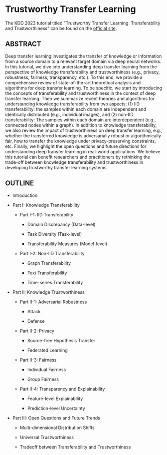 # Trustworthy Transfer Learning

The KDD 2023 tutorial titled "Trustworthy Transfer Learning: Transferability and Trustworthiness" can be found on the [official site](https://sites.google.com/view/kdd23-trustworthy-transfer).

## ABSTRACT

Deep transfer learning investigates the transfer of knowledge or information from a source domain to a relevant target domain via deep neural networks. In this tutorial, we dive into understanding deep transfer learning from the perspective of knowledge transferability and trustworthiness (e.g., privacy, robustness, fairness, transparency, etc.). To this end, we provide a comprehensive review of state-of-the-art theoretical analysis and algorithms for deep transfer learning. To be specific, we start by introducing the concepts of transferability and trustworthiness in the context of deep transfer learning. Then we summarize recent theories and algorithms for understanding knowledge transferability from two aspects: (1) IID transferability: the samples within each domain are independent and identically distributed (e.g., individual images), and (2) non-IID transferability: The samples within each domain are interdependent (e.g., connected nodes within a graph). In addition to knowledge transferability, we also review the impact of trustworthiness on deep transfer learning, e.g., whether the transferred knowledge is adversarially robust or algorithmically fair, how to transfer the knowledge under privacy-preserving constraints, etc. Finally, we highlight the open questions and future directions for understanding deep transfer learning in real-world applications. We believe this tutorial can benefit researchers and practitioners by rethinking the trade-off between knowledge transferability and trustworthiness in developing trustworthy transfer learning systems.

## OUTLINE

* Introduction

* Part I: Knowledge Transferability

  + Part I-1: IID Transferability

    - Domain Discrepancy (Data-level)

    - Task Diversity (Task-level)

    - Transferability Measures (Model-level)

  + Part I-2: Non-IID Transferability

    - Graph Transferability

    - Text Transferability

    - Time-series Transferability

* Part II: Knowledge Trustworthiness

  + Part II-1: Adversarial Robustness

    - Attack

    - Defense

  + Part II-2: Privacy

    - Source-free Hypothesis Transfer

    - Federated Learning

  + Part II-3: Fairness

    - Individual Fairness

    - Group Fairness

  + Part II-4: Transparency and Explainability

    - Feature-level Explainability

    - Prediction-level Uncertainty

* Part III: Open Questions and Future Trends

  + Multi-dimensional Distribution Shifts

  + Universal Trustworthiness

  + Tradeoff between Transferability and Trustworthiness
